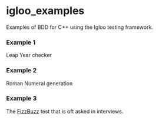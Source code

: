 igloo_examples
==============
Examples of BDD for C++ using the Igloo testing framework.

### Example 1 
Leap Year checker

### Example 2
Roman Numeral generation

### Example 3
The [FizzBuzz](http://buff.ly/1unfFH2) test that is oft asked in interviews.
